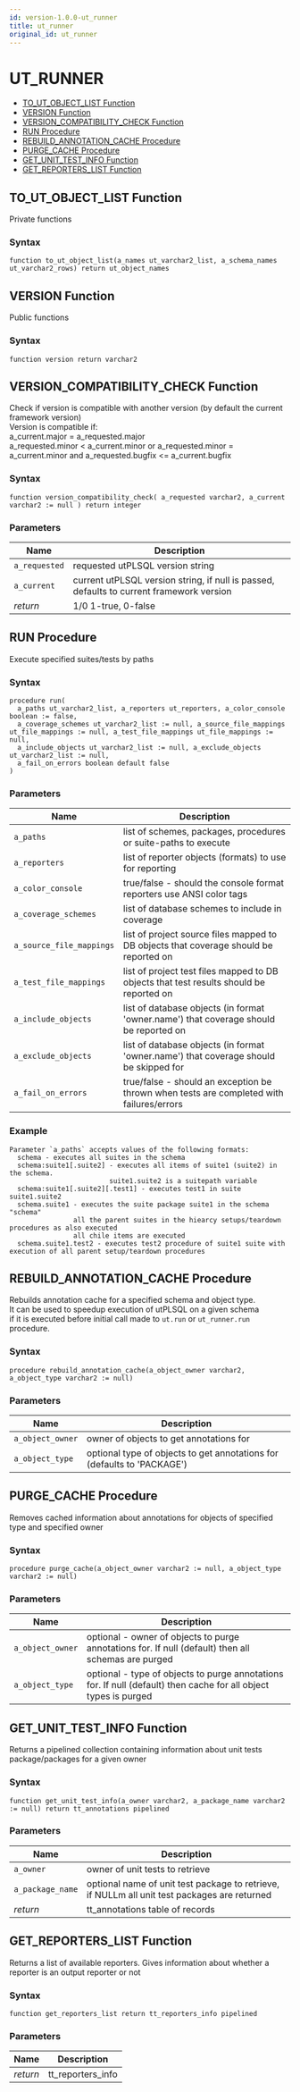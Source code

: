 ```yaml
---
id: version-1.0.0-ut_runner
title: ut_runner
original_id: ut_runner
---
```


# UT_RUNNER






- [TO_UT_OBJECT_LIST Function](#to_ut_object_list)
- [VERSION Function](#version)
- [VERSION_COMPATIBILITY_CHECK Function](#version_compatibility_check)
- [RUN Procedure](#run)
- [REBUILD_ANNOTATION_CACHE Procedure](#rebuild_annotation_cache)
- [PURGE_CACHE Procedure](#purge_cache)
- [GET_UNIT_TEST_INFO Function](#get_unit_test_info)
- [GET_REPORTERS_LIST Function](#get_reporters_list)












 
## TO_UT_OBJECT_LIST Function<a name="to_ut_object_list"></a>


<p>
<p>Private functions</p>
</p>

### Syntax
```plsql
function to_ut_object_list(a_names ut_varchar2_list, a_schema_names ut_varchar2_rows) return ut_object_names
```

 





 
## VERSION Function<a name="version"></a>


<p>
<p>Public functions</p>
</p>

### Syntax
```plsql
function version return varchar2
```

 





 
## VERSION_COMPATIBILITY_CHECK Function<a name="version_compatibility_check"></a>


<p>
<p>Check if version is compatible with another version (by default the current framework version)<br />Version is compatible if:<br />  a_current.major = a_requested.major<br />  a_requested.minor &lt; a_current.minor or a_requested.minor = a_current.minor and a_requested.bugfix &lt;= a_current.bugfix</p>
</p>

### Syntax
```plsql
function version_compatibility_check( a_requested varchar2, a_current varchar2 := null ) return integer
```

### Parameters
Name | Description
--- | ---
`a_requested` | requested utPLSQL version string
`a_current` | current utPLSQL version string, if null is passed, defaults to current framework version
*return* | 1/0         1-true, 0-false
 
 





 
## RUN Procedure<a name="run"></a>


<p>
<p>Execute specified suites/tests by paths</p>
</p>

### Syntax
```plsql
procedure run(
  a_paths ut_varchar2_list, a_reporters ut_reporters, a_color_console boolean := false,
  a_coverage_schemes ut_varchar2_list := null, a_source_file_mappings ut_file_mappings := null, a_test_file_mappings ut_file_mappings := null,
  a_include_objects ut_varchar2_list := null, a_exclude_objects ut_varchar2_list := null, 
  a_fail_on_errors boolean default false
)
```

### Parameters
Name | Description
--- | ---
`a_paths` | list of schemes, packages, procedures or suite-paths to execute
`a_reporters` | list of reporter objects (formats) to use for reporting
`a_color_console` | true/false - should the console format reporters use ANSI color tags
`a_coverage_schemes` | list of database schemes to include in coverage
`a_source_file_mappings` | list of project source files mapped to DB objects that coverage should be reported on
`a_test_file_mappings` | list of project test files mapped to DB objects that test results should be reported on
`a_include_objects` | list of database objects (in format &#39;owner.name&#39;) that coverage should be reported on
`a_exclude_objects` | list of database objects (in format &#39;owner.name&#39;) that coverage should be skipped for
`a_fail_on_errors` | true/false - should an exception be thrown when tests are completed with failures/errors
 
 


### Example
```plsql
Parameter `a_paths` accepts values of the following formats:
  schema - executes all suites in the schema
  schema:suite1[.suite2] - executes all items of suite1 (suite2) in the schema.
                         suite1.suite2 is a suitepath variable
  schema:suite1[.suite2][.test1] - executes test1 in suite suite1.suite2
  schema.suite1 - executes the suite package suite1 in the schema "schema"
                all the parent suites in the hiearcy setups/teardown procedures as also executed
                all chile items are executed
  schema.suite1.test2 - executes test2 procedure of suite1 suite with execution of all parent setup/teardown procedures
```



 
## REBUILD_ANNOTATION_CACHE Procedure<a name="rebuild_annotation_cache"></a>


<p>
<p>Rebuilds annotation cache for a specified schema and object type.<br /> It can be used to speedup execution of utPLSQL on a given schema<br />  if it is executed before initial call made to <code>ut.run</code> or <code>ut_runner.run</code> procedure.</p>
</p>

### Syntax
```plsql
procedure rebuild_annotation_cache(a_object_owner varchar2, a_object_type varchar2 := null)
```

### Parameters
Name | Description
--- | ---
`a_object_owner` | owner of objects to get annotations for
`a_object_type` | optional type of objects to get annotations for (defaults to &#39;PACKAGE&#39;)
 
 





 
## PURGE_CACHE Procedure<a name="purge_cache"></a>


<p>
<p>Removes cached information about annotations for objects of specified type and specified owner</p>
</p>

### Syntax
```plsql
procedure purge_cache(a_object_owner varchar2 := null, a_object_type varchar2 := null)
```

### Parameters
Name | Description
--- | ---
`a_object_owner` | optional - owner of objects to purge annotations for. If null (default) then all schemas are purged
`a_object_type` | optional - type of objects to purge annotations for. If null (default) then cache for all object types is purged
 
 





 
## GET_UNIT_TEST_INFO Function<a name="get_unit_test_info"></a>


<p>
<p>Returns a pipelined collection containing information about unit tests package/packages for a given owner</p>
</p>

### Syntax
```plsql
function get_unit_test_info(a_owner varchar2, a_package_name varchar2 := null) return tt_annotations pipelined
```

### Parameters
Name | Description
--- | ---
`a_owner` | owner of unit tests to retrieve
`a_package_name` | optional name of unit test package to retrieve, if NULLm all unit test packages are returned
*return* | tt_annotations table of records
 
 





 
## GET_REPORTERS_LIST Function<a name="get_reporters_list"></a>


<p>
<p>Returns a list of available reporters. Gives information about whether a reporter is an output reporter or not</p>
</p>

### Syntax
```plsql
function get_reporters_list return tt_reporters_info pipelined
```

### Parameters
Name | Description
--- | ---
*return* | tt_reporters_info
 
 





 
